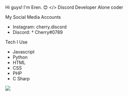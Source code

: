 Hi guys! I'm Eren. 😊
</> Discord Developer
Alone coder

My Social Media Accounts
- Instagram: cherry.discord
- Discord: † Cherry#0789

Tech I Use
- Javascript
- Python
- HTML
- CSS
- PHP
- C Sharp

<a href="https://discord.com/users/852785674876092426" title="Discord Account"><img src="https://lanyard-profile-readme.vercel.app/api/852785674876092426"></a>
